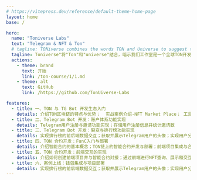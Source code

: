 ```yaml
---
# https://vitepress.dev/reference/default-theme-home-page
layout: home
base: /

hero:
  name: "Toniverse Labs"
  text: "Telegram & NFT & Ton"
  # tagline: TONiverse combines the words TON and Universe to suggest that our studio is a global center for TON development. Labs reflects our team's exploration of cutting-edge technologies and solutions.
  tagline: Toniverse"将"Ton"和"universe"结合，暗示我们工作室是一个全球TON开发的中心。"Labs"体现了我们团队在前沿技术和解决方案上的探索。
  actions:
    - theme: brand
      text: 开始
      link: /ton-course/1/1.md
    - theme: alt
      text: GitHub
      link: /https://github.com/TonUiverse-Labs

features:
  - title: 一、TON 与 TG Bot 开发生态入门
    details: 介绍TON区块链的特点与优势；  实战案例介绍-NFT Market Place； 工具和开发环境准备（Telegram Bot、TON开发工具）
  - title: 二、Telegram Bot 开发：账户体系功能实现
    details: Telegram用户注册与邀请功能实现；存储用户注册信息并统计邀请数
  - title: 三、Telegram Bot 开发：裂变与排行榜功能实现
    details: 实现排行榜的前后端数据交互；获取并展示Telegram用户的头像；实现用户分数或邀请数的排行榜展示
  - title: 四、TON 合约开发：FunC入门与部署
    details: 介绍智能合约的基本概念；TON链上的智能合约开发与部署；前端项目集成与合约对接
  - title: 五、TON 合约开发：前端交互的实现
    details: 介绍如何创建前端项目并与智能合约对接；通过前端进行NFT查询、展示和交互；NFT Mint功能实现与发布
  - title: 六、案例上线：钱包集成与项目部署
    details: 实现排行榜的前后端数据交互；获取并展示Telegram用户的头像；实现用户分数或邀请数的排行榜展示
---
```


